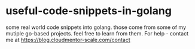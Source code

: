 # useful-code-snippets-in-golang
some real world code snippets into golang. those come from some of my mutiple go-based projects.
feel free to learn from them. For help - contact me at https://blog.cloudmentor-scale.com/contact
